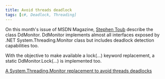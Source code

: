 ```yaml
---
title: Avoid threads deadlock
tags: [c#, Deadlock, Threading]
---
```

<P>On this month's issue of MSDN Magazine, <A class="" href="http://blogs.msdn.com/toub/" target=_blank mce_href="http://blogs.msdn.com/toub/">Stephen Toub</A> describe the class&nbsp;DdMonitor. DdMonitor implements almost all interfaces exposed by .NET System.Threading.Monitor class but&nbsp;includes deadlock detection capabilities too. </P>
<P>With the objective to make available a&nbsp;lock(...) keyword replacement, a static DdMonitor.Lock(...) is implemented too.</P>
<P><A class="" href="http://msdn.microsoft.com/msdnmag/issues/07/10/netmatters/default.aspx" target=_blank mce_href="http://msdn.microsoft.com/msdnmag/issues/07/10/netmatters/default.aspx">A System.Threading.Monitor replacement to avoid threads deadlocks</A></P>
